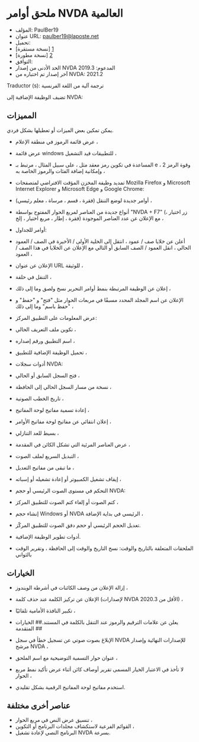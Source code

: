 # ملحق أوامر NVDA العالمية #

* المؤلف: PaulBer19
* عنوان URL: paulber19@laposte.net
* تحميل:
* [نسخة مستقرة] [1]
* [نسخة مطورة] [2]
* التوافق:
* الحد الأدنى من إصدار NVDA المدعوم: 2019.3
* آخر إصدار تم اختباره من NVDA: 2021.2


Traductor (s): ترجمة آلية من اللغة الفرنسية


تضيف الوظيفة الإضافية إلى NVDA:
## المميزات ##

يمكن تمكين بعض الميزات أو تعطيلها بشكل فردي.

* عرض قائمة الرموز في منطقة الإعلام ،
* عرض قائمة windows للتطبيقات قيد التشغيل ،
* المساعدة في تكوين رمز معقد مثل ، على سبيل المثال ، مرتبط بـ e ، وقوة الرمز 2 وإمكانية إضافة الفئات والرموز الخاصة به ،
* تمديد وظيفة المخزن المؤقت الافتراضي لمتصفحات Mozilla Firefox و Microsoft Internet Explorer و Microsoft Edge و Google Chrome:

* أوامر جديدة لوضع التنقل (فقرة ، قسم ، مرساة ، معلم رئيسي) ،
* أنواع جديدة من العناصر لمربع الحوار المفتوح بواسطة "NVDA + F7" (زر اختيار ، فقرة ، إطار ، مربع اختيار ، إلخ) مع الإعلان عن عدد العناصر الموجودة ،
* أوامر للجداول:
* أعلن عن خلايا صف / عمود ، انتقل إلى الخلية الأولى / الأخيرة في الصف / العمود الحالي ، انقل العمود / الصف السابق أو التالي مع الإعلان عن الخلايا في هذا الصف / العمود ،
* الإعلان عن عنوان URL للوثيقة ،
* التنقل في حلقة ،


* إعلان عن الوظيفة المرتبطة بنمط أوامر التحرير نسخ ولصق وما إلى ذلك ،
* الإعلان عن اسم المجلد المحدد مسبقًا في مربعات الحوار مثل "فتح" و "حفظ" و "حفظ باسم" وما إلى ذلك ،
* عرض المعلومات على التطبيق المركز:

* تكوين ملف التعريف الحالي ،
* اسم التطبيق ورقم إصداره ،
* تحميل الوظيفة الإضافية للتطبيق ،


* أدوات سجلات NVDA:
* فتح السجل السابق أو الحالي ،
* نسخة من مسار السجل الحالي إلى الحافظة ،


* تاريخ الخطب الصوتية ،
* إعادة تسمية مفاتيح لوحة المفاتيح ،
* إعلان انتقائي عن مفاتيح لوحة مفاتيح الأوامر ،
* بسيط للعد التنازلي ،
* عرض العناصر المرئية التي تشكل الكائن في المقدمة ،
* التبديل السريع لملف الصوت ،
* ما تبقى من مفاتيح التعديل ،
* إيقاف تشغيل الكمبيوتر أو إعادة تشغيله أو إسباته ،
* التحكم في مستوى الصوت الرئيسي أو حجم NVDA:

* كتم الصوت أو إلغاء كتم الصوت للتطبيق المركز ،
* إنشاء حجم Windows أو NVDA الرئيسي في بداية الإضافة ،
* تعديل الحجم الرئيسي أو حجم دفق الصوت للتطبيق المركّز.


* أدوات تطوير الوظيفة الإضافية.
* الملحقات المتعلقة بالتاريخ والوقت: نسخ التاريخ والوقت إلى الحافظة ، وتقرير الوقت بالثواني


## الخيارات ##

* إزالة الإعلان من وصف الكائنات في أشرطة الويندوز ،
* الإعلان عن تركيز الكلمة عند حذف كلمة (لإصدارات NVDA الأقل من 2020.3) ،
* تكبير النافذة الأمامية تلقائيًا ،
* يعلن عن علامات الترقيم والرموز عند التنقل بالكلمة في المستند.## الخيارات المتقدمة ##

* الإبلاغ بصوت صوتي عن تسجيل خطأ في سجل NVDA للإصدارات النهائية وإصدار مرشح NVDA ،
* عنوان حوار التسمية التوضيحية مع اسم الملحق ،
* لا تأخذ في الاعتبار الخيار المسمى تقرير أوصاف كائن أثناء عرض تأكيد نمط مربع الحوار ،
* استخدم مفاتيح لوحة المفاتيح الرقمية بشكل تقليدي.


## عناصر أخرى مختلفة ##

* تنسيق عرض النص في مربع الحوار ،
* القوائم الفرعية لاستكشاف مجلدات البرنامج أو التكوين ،
* البرنامج النصي لإعادة تشغيل NVDA بسرعة.


[1]: https://github.com/paulber007/AllMyNVDAAddons/raw/master/NVDAExtensionGlobalPlugin/NVDAExtensionGlobalPlugin-9.8.2.nvda-addon
[2]: https://github.com/paulber007/AllMyNVDAAddons/tree/master/NVDAExtensionGlobalPlugin/dev